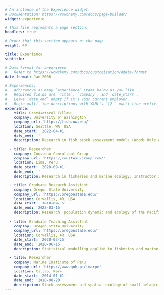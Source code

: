 ```yaml
---
# An instance of the Experience widget.
# Documentation: https://wowchemy.com/docs/page-builder/
widget: experience

# This file represents a page section.
headless: true

# Order that this section appears on the page.
weight: 40

title: Experience
subtitle:

# Date format for experience
#   Refer to https://wowchemy.com/docs/customization/#date-format
date_format: Jan 2006

# Experiences.
#   Add/remove as many `experience` items below as you like.
#   Required fields are `title`, `company`, and `date_start`.
#   Leave `date_end` empty if it's your current employer.
#   Begin multi-line descriptions with YAML's `|2-` multi-line prefix.
experience:
  - title: Postdoctoral Fellow
    company: University of Washington
    company_url: 'https://fish.uw.edu/'
    location: Seattle, WA, USA
    date_start: '2022-04-01'
    date_end: ''
    description: Research in fish stock assessment models (Woods Hole Assessment Model - WHAM).

  - title: Researcher
    company: Cousteau Consultant Group
    company_url: 'https://cousteau-group.com/'
    location: Lima, Perú
    date_start: '2020-09-01'
    date_end: ''
    description: Research in fisheries and marine ecology. Instructor in ecology and statistics courses.

  - title: Graduate Research Assistant
    company: Oregon State University
    company_url: 'https://oregonstate.edu/'
    location: Corvallis, OR, USA
    date_start: '2018-09-15'
    date_end: '2022-03-15'
    description: Research, population dynamic and ecology of the Pacific cod in the eastern Bering Sea.
                
  - title: Graduate Teaching Assistant
    company: Oregon State University
    company_url: 'https://oregonstate.edu/'
    location: Corvallis, OR, USA
    date_start: '2020-03-25'
    date_end: '2020-06-15'
    description: Statistical modelling applied to fisheries and marine ecology

  - title: Researcher
    company: Marine Institute of Peru
    company_url: 'https://www.gob.pe/imarpe'
    location: Callao, Perú
    date_start: '2014-01-01'
    date_end: '2018-08-20'
    description: Stock assessment and spatial ecology of small pelagic fish, community ecology of pelagic communities	
---
```

